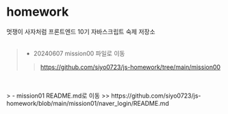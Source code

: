 # homework
멋쟁이 사자처럼 프론트엔드 10기 자바스크립트 숙제 저장소
<br>
<br>
> - 20240607 mission00 파일로 이동
>> https://github.com/siyo0723/js-homework/tree/main/mission00
<br>
<br>
> - mission01 README.md로 이동
>> https://github.com/siyo0723/js-homework/blob/main/mission01/naver_login/README.md